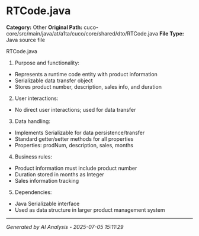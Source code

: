 # RTCode.java

**Category:** Other
**Original Path:** cuco-core/src/main/java/at/a1ta/cuco/core/shared/dto/RTCode.java
**File Type:** Java source file

RTCode.java
1. Purpose and functionality:
- Represents a runtime code entity with product information
- Serializable data transfer object
- Stores product number, description, sales info, and duration

2. User interactions:
- No direct user interactions; used for data transfer

3. Data handling:
- Implements Serializable for data persistence/transfer
- Standard getter/setter methods for all properties
- Properties: prodNum, description, sales, months

4. Business rules:
- Product information must include product number
- Duration stored in months as Integer
- Sales information tracking

5. Dependencies:
- Java Serializable interface
- Used as data structure in larger product management system

---
*Generated by AI Analysis - 2025-07-05 15:11:29*
